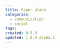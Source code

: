 ```yaml
---
title: Paper plane
categories:
  - communication
  - social
tags:
created: 0.5.0
updated: 1.0.0-alpha.1
---
```

